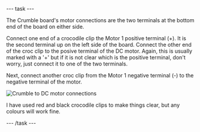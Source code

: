 --- task ---

The Crumble board's motor connections are the two terminals at the bottom end of the board on either side.

Connect one end of a crocodile clip the Motor 1 positive terminal (+). It is the second terminal up on the left side of the board. Connect the other end of the croc clip to the posive terminal of the DC motor. Again, this is usually marked with a '+' but if it is not clear which is the positive terminal, don't worry, just connect it to one of the two terminals.

Next, connect another croc clip from the Motor 1 negative terminal (-) to the negative terminal of the motor.

![Crumble to DC motor connections](images/motor_connections.png)

I have used red and black crocodile clips to make things clear, but any colours will work fine.

--- /task ---